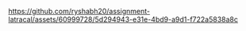 

https://github.com/ryshabh20/assignment-latracal/assets/60999728/5d294943-e31e-4bd9-a9d1-f722a5838a8c

